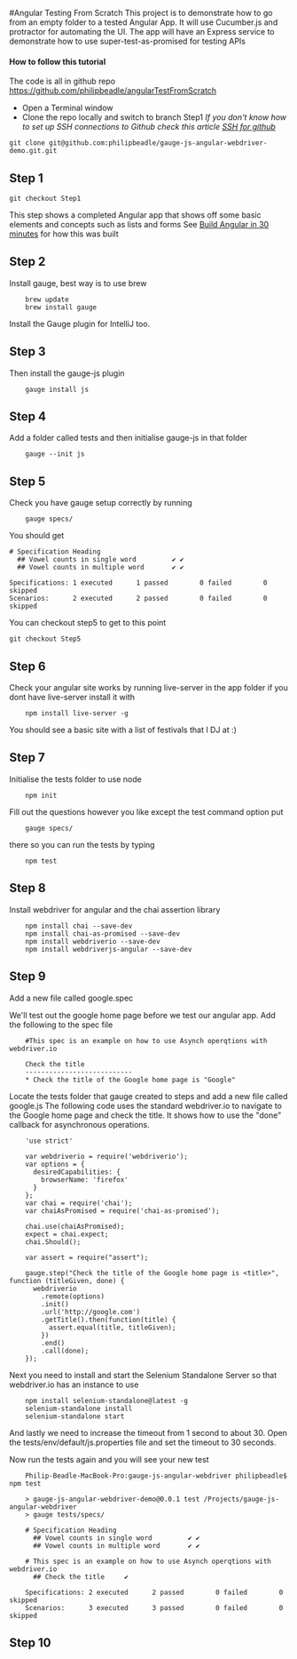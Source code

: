 #Angular Testing From Scratch 
This project is to demonstrate how to go from an empty folder to a tested Angular App.
It will use Cucumber.js and protractor for automating the UI.
The app will have an Express service to demonstrate how to use super-test-as-promised for testing APIs

#### How to follow this tutorial
The code is all in github repo https://github.com/philipbeadle/angularTestFromScratch
* Open a Terminal window
* Clone the repo locally and switch to branch Step1
_If you don't know how to set up SSH connections to Github check this article [SSH for github](https://help.github.com/articles/generating-an-ssh-key/)_
```
git clone git@github.com:philipbeadle/gauge-js-angular-webdriver-demo.git.git
```

## Step 1
```
git checkout Step1
```
This step shows a completed Angular app that shows off some basic elements and concepts such as lists and forms
See [Build Angular in 30 minutes](http://www.revillweb.com/tutorials/angularjs-in-30-minutes-angularjs-tutorial/) for how this was built

## Step 2
Install gauge, best way is to use brew
```
    brew update
    brew install gauge
```
Install the Gauge plugin for IntelliJ too.

## Step 3
Then install the gauge-js plugin
```
    gauge install js
```
## Step 4
Add a folder called tests and then initialise gauge-js in that folder
```
    gauge --init js
```
## Step 5
Check you have gauge setup correctly by running
```
    gauge specs/
```
You should get
```
# Specification Heading
  ## Vowel counts in single word         ✔ ✔
  ## Vowel counts in multiple word       ✔ ✔

Specifications: 1 executed      1 passed        0 failed        0 skipped
Scenarios:      2 executed      2 passed        0 failed        0 skipped
```
You can checkout step5 to get to this point
```
git checkout Step5
```
## Step 6
Check your angular site works by running live-server in the app folder
if you dont have live-server install it with
```
    npm install live-server -g
```
You should see a basic site with a list of festivals that I DJ at :)
## Step 7
Initialise the tests folder to use node
```
    npm init
```
Fill out the questions however you like except the test command option put
```
    gauge specs/
```
there so you can run the tests by typing
```
    npm test
```
## Step 8
Install webdriver for angular and the chai assertion library
```
    npm install chai --save-dev
    npm install chai-as-promised --save-dev
    npm install webdriverio --save-dev
    npm install webdriverjs-angular --save-dev
```
## Step 9
Add a new file called google.spec

We'll test out the google home page before we test our angular app.
Add the following to the spec file
```
    #This spec is an example on how to use Asynch operqtions with webdriver.io

    Check the title
    ---------------------------
    * Check the title of the Google home page is "Google"
```
Locate the tests folder that gauge created to steps and add a new file called google.js
The following code uses the standard webdriver.io to navigate to the Google home page and check the title.
It shows how to use the "done" callback for asynchronous operations.
```
    'use strict'

    var webdriverio = require('webdriverio');
    var options = {
      desiredCapabilities: {
        browserName: 'firefox'
      }
    };
    var chai = require('chai');
    var chaiAsPromised = require('chai-as-promised');

    chai.use(chaiAsPromised);
    expect = chai.expect;
    chai.Should();

    var assert = require("assert");

    gauge.step("Check the title of the Google home page is <title>", function (titleGiven, done) {
      webdriverio
        .remote(options)
        .init()
        .url('http://google.com')
        .getTitle().then(function(title) {
          assert.equal(title, titleGiven);
        })
        .end()
        .call(done);
    });
```
Next you need to install and start the Selenium Standalone Server so that webdriver.io has an instance to use
```
    npm install selenium-standalone@latest -g
    selenium-standalone install
    selenium-standalone start
```
And lastly we need to increase the timeout from 1 second to about 30.  Open the tests/env/default/js.properties file and set the timeout to 30 seconds.

Now run the tests again and you will see your new test
```
    Philip-Beadle-MacBook-Pro:gauge-js-angular-webdriver philipbeadle$ npm test

    > gauge-js-angular-webdriver-demo@0.0.1 test /Projects/gauge-js-angular-webdriver
    > gauge tests/specs/

    # Specification Heading
      ## Vowel counts in single word         ✔ ✔
      ## Vowel counts in multiple word       ✔ ✔

    # This spec is an example on how to use Asynch operqtions with webdriver.io
      ## Check the title     ✔

    Specifications: 2 executed      2 passed        0 failed        0 skipped
    Scenarios:      3 executed      3 passed        0 failed        0 skipped
```

## Step 10
